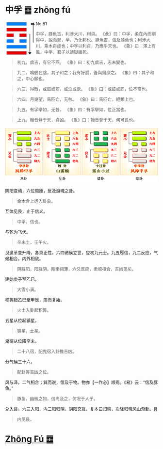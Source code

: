 # 中孚 ䷼ zhōng fú

<img src="shapes/61.10.png" width="101" alt="中孚" align="left"/>

- No.61

> 中孚，豚魚吉，利涉大川，利貞。
>《彖》曰：中孚，柔在內而剛得中，說而巽，孚，乃化邦也。豚魚吉，信及豚魚也；利涉大川，乘木舟虛也；中孚以利貞，乃應乎天也。
>《象》曰：澤上有風，中孚，君子以議獄緩死。

> 初九，虞吉，有它不燕。
>《象》曰：初九虞吉，志未變也。

> 九二，鳴鶴在陰，其子和之；我有好爵，吾與爾靡之。
>《象》曰：其子和之，中心願也。

> 六三，得敵，或鼓或罷，或泣或歌。
>《象》曰：或鼓或罷，位不當也。

> 六四，月幾望，馬匹亡，无咎。
>《象》曰：馬匹亡，絕類上也。

> 九五，有孚攣如，无咎。
>《象》曰：有孚攣如，位正當也。

> 上九，翰音登于天，貞凶。
>《象》曰：翰音登于天，何可長也。

<img src="shapes/61.11.png"/>

阴阳变动，六位周匝，反及游魂之卦。
> 金木合上运入卦象。

互体见艮，止于信义。
> 中孚，信也。

与乾为飞伏。
> 辛未土，壬午火。

艮道革变升降，各禀正性。六四诸侯立世，应初九元士。九五履信，九二反应，气候相合，内外相敌。
> 阴胜阳，阳胜阴，刚柔相薄，六爻反应，柔顺相合，吉凶见矣。

建始庚子至乙巳，
> 大雪小满。

积筭起乙巳至甲辰，周而复始。
> 火土入卦起积筭。

五星从位起镇星，
> 镇星，土星。

鬼宿从位降辛未，
> 二十八宿，配鬼宿入卦推吉凶。

分气候三十六，
> 配卦筭吉凶之位。

风与泽，二气相合；巽而说，信及于物。物亦【一作必】顺焉。《易》云：“信及豚鱼。”
> 豚鱼，幽微之物，信尚及之，何况于人乎。

兑入艮，六三入阳，内二阳归阴。阴阳交互，复本曰归魂，次降归魂风山渐卦。[䷴](e6b890jian_cn.md)
> 内见艮。

# [Zhōng Fú ䷼](e4b8ade5ad9azhongfu.md)
